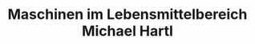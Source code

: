 ---
title: "Maschinen im Lebensmittelbereich Michael Hartl"
url: /laberweinting/maschinen-im-lebensmittelbereich-michael-hartl/
shop: Haushaltsgeräte
---